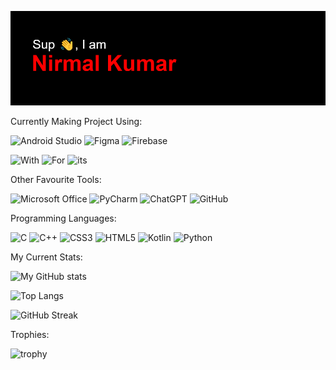 ![header](https://github.com/SweetyAnime/SweetyAnime/blob/main/header.png?raw=true)

Currently Making Project Using:

![Android Studio](https://img.shields.io/badge/Android%20Studio-3DDC84.svg?style=for-the-badge&logo=android-studio&logoColor=white)
![Figma](https://img.shields.io/badge/figma-%23F24E1E.svg?style=for-the-badge&logo=figma&logoColor=white)
![Firebase](https://img.shields.io/badge/Firebase-039BE5?style=for-the-badge&logo=Firebase&logoColor=white)



![With](https://forthebadge.com/images/badges/made-with-kotlin.svg)
![For](https://forthebadge.com/images/badges/built-for-android.svg)
![its](https://forthebadge.com/images/badges/for-you.svg)

Other Favourite Tools:

![Microsoft Office](https://img.shields.io/badge/Microsoft_Office-D83B01?style=for-the-badge&logo=microsoft-office&logoColor=white)
![PyCharm](https://img.shields.io/badge/pycharm-143?style=for-the-badge&logo=pycharm&logoColor=black&color=black&labelColor=green)
![ChatGPT](https://img.shields.io/badge/chatGPT-74aa9c?style=for-the-badge&logo=openai&logoColor=white)
![GitHub](https://img.shields.io/badge/github-%23121011.svg?style=for-the-badge&logo=github&logoColor=white)

Programming Languages:

![C](https://img.shields.io/badge/c-%2300599C.svg?style=for-the-badge&logo=c&logoColor=white)
![C++](https://img.shields.io/badge/c++-%2300599C.svg?style=for-the-badge&logo=c%2B%2B&logoColor=white)
![CSS3](https://img.shields.io/badge/css3-%231572B6.svg?style=for-the-badge&logo=css3&logoColor=white)
![HTML5](https://img.shields.io/badge/html5-%23E34F26.svg?style=for-the-badge&logo=html5&logoColor=white)
![Kotlin](https://img.shields.io/badge/kotlin-%237F52FF.svg?style=for-the-badge&logo=kotlin&logoColor=white)
![Python](https://img.shields.io/badge/python-3670A0?style=for-the-badge&logo=python&logoColor=ffdd54)


My Current Stats:

![My GitHub stats](https://github-readme-stats.vercel.app/api?username=SweetyAnime&show_icons=true&theme=transparent)

![Top Langs](https://github-readme-stats.vercel.app/api/top-langs/?username=SweetyAnime&theme=transparent)

![GitHub Streak](https://streak-stats.demolab.com/?user=SweetyAnime&theme=transparent)

Trophies:

![trophy](https://github-profile-trophy.vercel.app/?username=SweetyAnime&theme=onedark)
